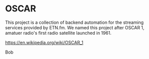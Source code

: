 # OSCAR

This project is a collection of backend automation for the streaming services provided by ETN.fm. We named this project after OSCAR 1, amatuer radio's first radio satellite launched in 1961.

https://en.wikipedia.org/wiki/OSCAR_1

Bob
